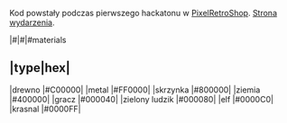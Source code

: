 Kod powstały podczas pierwszego hackatonu w [PixelRetroShop](https://pixelretroshop.pl). [Strona wydarzenia](https://hackaton.damj.es).



|#|#|#materials


|type|hex|
---
|drewno   |#C00000|
|metal    |#FF0000|
|skrzynka |#800000|
|ziemia   |#400000|
|gracz    |#000040|
|zielony ludzik  |#000080|
|elf      |#0000C0|
|krasnal  |#0000FF|
